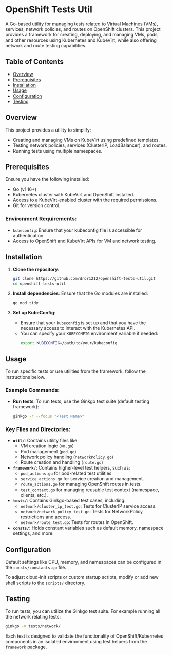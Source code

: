
# OpenShift Tests Util

A Go-based utility for managing tests related to Virtual Machines (VMs), services, network policies, and routes on OpenShift clusters. This project provides a framework for creating, deploying, and managing VMs, pods, and other resources using Kubernetes and KubeVirt, while also offering network and route testing capabilities.

## Table of Contents
- [Overview](#overview)
- [Prerequisites](#prerequisites)
- [Installation](#installation)
- [Usage](#usage)
- [Configuration](#configuration)
- [Testing](#testing)

## Overview

This project provides a utility to simplify:
- Creating and managing VMs on KubeVirt using predefined templates.
- Testing network policies, services (ClusterIP, LoadBalancer), and routes.
- Running tests using multiple namespaces.

## Prerequisites

Ensure you have the following installed:
- Go (v1.16+)
- Kubernetes cluster with KubeVirt and OpenShift installed.
- Access to a KubeVirt-enabled cluster with the required permissions.
- Git for version control.

### Environment Requirements:
- `kubeconfig`: Ensure that your kubeconfig file is accessible for authentication.
- Access to OpenShift and KubeVirt APIs for VM and network testing.

## Installation

1. **Clone the repository**:
   ```bash
   git clone https://github.com/dror1212/openshift-tests-util.git
   cd openshift-tests-util
   ```

2. **Install dependencies**:
   Ensure that the Go modules are installed:
   ```bash
   go mod tidy
   ```

3. **Set up KubeConfig**:
   - Ensure that your `kubeconfig` is set up and that you have the necessary access to interact with the Kubernetes API.
   - You can specify your `KUBECONFIG` environment variable if needed:
     ```bash
     export KUBECONFIG=/path/to/your/kubeconfig
     ```

## Usage

To run specific tests or use utilities from the framework, follow the instructions below.

### Example Commands:

- **Run tests**: 
  To run tests, use the Ginkgo test suite (default testing framework):
  ```bash
  ginkgo -r --focus "<Test Name>"
  ```

### Key Files and Directories:

- **`util/`**: Contains utility files like:
  - VM creation logic (`vm.go`)
  - Pod management (`pod.go`)
  - Network policy handling (`networkPolicy.go`)
  - Route creation and handling (`route.go`)
- **`framework/`**: Contains higher-level test helpers, such as:
  - `pod_actions.go` for pod-related test utilities.
  - `service_actions.go` for service creation and management.
  - `route_actions.go` for managing OpenShift routes in tests.
  - `test_context.go` for managing reusable test context (namespace, clients, etc.).
- **`tests/`**: Contains Ginkgo-based test cases, including:
  - `network/cluster_ip_test.go`: Tests for ClusterIP service access.
  - `network/network_policy_test.go`: Tests for NetworkPolicy restrictions and access.
  - `network/route_test.go`: Tests for routes in OpenShift.
- **`consts/`**: Holds constant variables such as default memory, namespace settings, and more.

## Configuration

Default settings like CPU, memory, and namespaces can be configured in the `consts/constants.go` file.

To adjust cloud-init scripts or custom startup scripts, modify or add new shell scripts to the `scripts/` directory.

## Testing

To run tests, you can utilize the Ginkgo test suite. For example running all the network relating tests:

```bash
ginkgo -v tests/network/
```

Each test is designed to validate the functionality of OpenShift/Kubernetes components in an isolated environment using test helpers from the `framework` package.